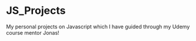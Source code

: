 # JS_Projects
  My personal projects on Javascript which I have guided through my Udemy course mentor Jonas!
  
